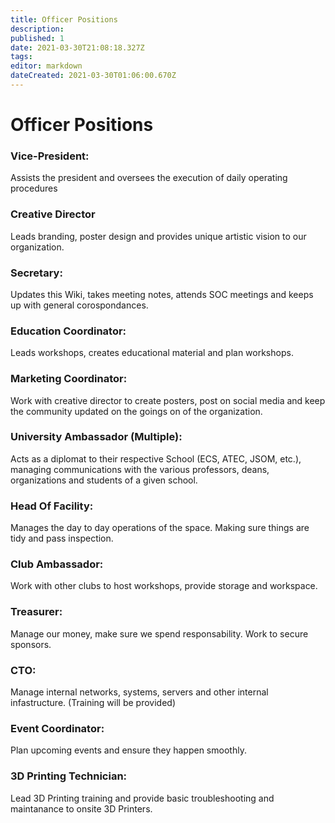 ```yaml
---
title: Officer Positions
description: 
published: 1
date: 2021-03-30T21:08:18.327Z
tags: 
editor: markdown
dateCreated: 2021-03-30T01:06:00.670Z
---
```


# Officer Positions

### Vice-President:

Assists the president and oversees the execution of daily operating procedures

### Creative Director

Leads branding, poster design and provides unique artistic vision to our organization.

### Secretary: 

Updates this Wiki, takes meeting notes, attends SOC meetings and keeps up with general corospondances.

### Education Coordinator: 

Leads workshops, creates educational material and plan workshops.

### Marketing Coordinator: 

Work with creative director to create posters, post on social media and keep the community updated on the goings on of the organization.

### University Ambassador (Multiple): 

Acts as a diplomat to their respective School (ECS, ATEC, JSOM, etc.), managing communications with the various professors, deans, organizations and students of a given school.

### Head Of Facility: 

Manages the day to day operations of the space. Making sure things are tidy and pass inspection.

### Club Ambassador: 

Work with other clubs to host workshops, provide storage and workspace.

### Treasurer: 

Manage our money, make sure we spend responsability. Work to secure sponsors.

### CTO: 

Manage internal networks, systems, servers and other internal infastructure. (Training will be provided)

### Event Coordinator: 

Plan upcoming events and ensure they happen smoothly.


### 3D Printing Technician: 

Lead 3D Printing training and provide basic troubleshooting and maintanance to onsite 3D Printers.
